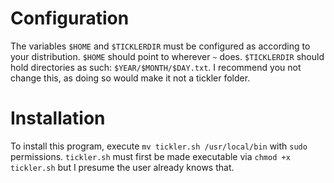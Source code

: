 # Configuration 
The variables `$HOME` and `$TICKLERDIR` must be configured as according to your distribution. `$HOME` should point to wherever `~` does. `$TICKLERDIR` should hold directories as such: `$YEAR/$MONTH/$DAY.txt`. I recommend you not change this, as doing so would make it not a tickler folder.
# Installation
To install this program, execute `mv tickler.sh /usr/local/bin` with `sudo` permissions. `tickler.sh` must first be made executable via `chmod +x tickler.sh` but I presume the user already knows that.

